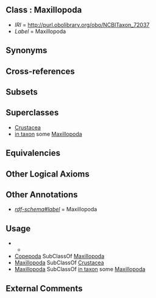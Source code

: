 
## Class : Maxillopoda

 * *IRI* = http://purl.obolibrary.org/obo/NCBITaxon_72037
 * *Label* = Maxillopoda

## Synonyms


## Cross-references


## Subsets


## Superclasses

 * [Crustacea](../../NCBITaxon/57/NCBITaxon_6657.md)
 * [in taxon](../../RO/62/RO_0002162.md) some [Maxillopoda](../../NCBITaxon/37/NCBITaxon_72037.md)

## Equivalencies


## Other Logical Axioms


## Other Annotations

 * *[rdf-schema#label](../../el/rdf-schema#label.md)* = Maxillopoda

## Usage

 * -
 * [Copepoda](../../NCBITaxon/30/NCBITaxon_6830.md) SubClassOf [Maxillopoda](../../NCBITaxon/37/NCBITaxon_72037.md)
 * [Maxillopoda](../../NCBITaxon/37/NCBITaxon_72037.md) SubClassOf [Crustacea](../../NCBITaxon/57/NCBITaxon_6657.md)
 * [Maxillopoda](../../NCBITaxon/37/NCBITaxon_72037.md) SubClassOf [in taxon](../../RO/62/RO_0002162.md) some [Maxillopoda](../../NCBITaxon/37/NCBITaxon_72037.md)

## External Comments

